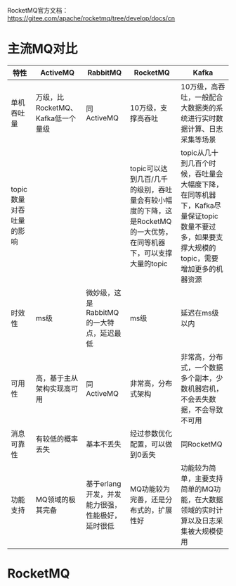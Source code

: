 RocketMQ官方文档：https://gitee.com/apache/rocketmq/tree/develop/docs/cn

# 主流MQ对比
| 特性             | ActiveMQ                | RabbitMQ                    | RocketMQ                                                           | Kafka                                                                           |
|----------------|-------------------------|-----------------------------|--------------------------------------------------------------------|---------------------------------------------------------------------------------|
| 单机吞吐量          | 万级，比RocketMQ、Kafka低一个量级 | 同ActiveMQ                   | 10万级，支撑高吞吐                                                         | 10万级，高吞吐，一般配合大数据类的系统进行实时数据计算、日志采集等场景                                            |
| topic数量对吞吐量的影响 |                         |                             | topic可以达到几百/几千的级别，吞吐量会有较小幅度的下降，这是RocketMQ的一大优势，在同等机器下，可以支撑大量的topic | topic从几十到几百个时候，吞吐量会大幅度下降，在同等机器下，Kafka尽量保证topic数量不要过多，如果要支撑大规模的topic，需要增加更多的机器资源 |
| 时效性            | ms级                     | 微妙级，这是RabbitMQ的一大特点，延迟最低    | ms级                                                                | 延迟在ms级以内                                                                        |
| 可用性            | 高，基于主从架构实现高可用           | 同ActiveMQ                   | 非常高，分布式架构                                                          | 非常高，分布式，一个数据多个副本，少数机器宕机，不会丢失数据，不会导致不可用                                          |
| 消息可靠性          | 有较低的概率丢失                | 基本不丢失                       | 经过参数优化配置，可以做到0丢失                                                   | 同RocketMQ                                                                       |
| 功能支持           | MQ领域的极其完备               | 基于erlang开发，并发能力很强，性能极好，延时很低 | MQ功能较为完善，还是分布式的，扩展性好                                               | 功能较为简单，主要支持简单的MQ功能，在大数据领域的实时计算以及日志采集被大规模使用                                      |

# RocketMQ

